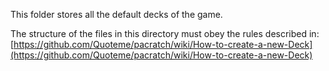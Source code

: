 This folder stores all the default decks of the game.

The structure of the files in this directory must obey the rules
described in:
[https://github.com/Quoteme/pacratch/wiki/How-to-create-a-new-Deck](https://github.com/Quoteme/pacratch/wiki/How-to-create-a-new-Deck)

